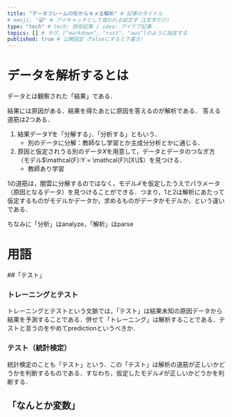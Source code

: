 ```yaml
---
title: "データフレームの形からキメる解析" # 記事のタイトル
# emoji: "😸" # アイキャッチとして使われる絵文字（1文字だけ）
type: "tech" # tech: 技術記事 / idea: アイデア記事
topics: [] # タグ。["markdown", "rust", "aws"]のように指定する
published: true # 公開設定（falseにすると下書き）
---
```


# データを解析するとは

データとは観察された「結果」である．

結果には原因がある．結果を得たあとに原因を答えるのが解析である．
答える道筋は2つある．

1. 結果データ$Y$を「分解する」．「分析する」ともいう．
   - 別のデータに分解：教師なし学習とか主成分分析とかに通じる．
2. 原因と仮定されうる別のデータ$X$を用意して，データとデータのつなぎ方（モデル$\mathcal{F}:Y = \mathcal{F}\[X\]$）を見つける．
   - 教師あり学習

1の道筋は，闇雲に分解するのではなく，モデル$\mathcal{F}$を仮定したうえでパラメータ（原因となるデータ）を見つけることができる．つまり，1と2は解析にあたって仮定するものがモデルかデータか，求めるものがデータかモデルか，という違いである．

ちなみに「分析」はanalyze，「解析」はparse

# 用語

##「テスト」
### トレーニングとテスト

トレーニングとテストという文脈では，「テスト」は結果未知の原因データから結果を予測することである．併せて「トレーニング」は解析することである．テストと言うのをやめてpredictionというべきか．

### テスト（統計検定）

統計検定のことも「テスト」という．この「テスト」は解析の道筋が正しいかどうかを判断するものである．すなわち，仮定したモデル$\mathcal{F}$が正しいかどうかを判断する．

## 「なんとか変数」


